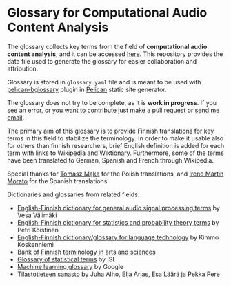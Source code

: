 # Glossary for Computational Audio Content Analysis

The glossary collects key terms from the field of **computational audio content analysis**, and it can be accessed [here](https://homepages.tuni.fi/toni.heittola/glossary).
This repository provides the data file used to generate the glossary for easier collaboration and attribution.  

Glossary is stored in `glossary.yaml` file and is meant to be used with [pelican-bglossary](https://github.com/toni-heittola/pelican-bglossary) plugin in [Pelican](https://blog.getpelican.com/) static site generator. 

The glossary does not try to be complete, as it is **work in progress**. If you see an error, or you want to contribute just make a pull request or [send me email](mailto:toni.heittola@tuni.fi).

The primary aim of this glossary is to provide Finnish translations for key terms in this field to stabilize the terminology. In order to make it usable also for others than finnish researchers, brief English definition is added for each term with links to Wikipedia and Wiktionary. Furthermore, some of the terms have been translated to German, Spanish and French through Wikipedia.

Special thanks for [Tomasz Mąka](http://quefrency.org/tmaka/index.html) for the Polish translations, and [Irene Martin Morato](https://www.tuni.fi/en/irene-martinmorato) for the Spanish translations.

Dictionaries and glossaries from related fields:

- [English-Finnish dictionary for general audio signal processing terms](http://users.spa.aalto.fi/vpv/ask-sanasto.htm) by Vesa Välimäki
- [English-Finnish dictionary for statistics and probability theory terms](http://www.math.helsinki.fi/petrin/sanasto/tilastosanasto.html) by Petri Koistinen
- [English-Finnish dictionary/glossary for language technology](http://www.ling.helsinki.fi/kit/2004s/terms-en.shtml) by Kimmo Koskenniemi
- [Bank of Finnish terminology in arts and sciences](http://tieteentermipankki.fi/wiki/Termipankki:Etusivu/en)
- [Glossary of statistical terms](http://isi.cbs.nl/glossary/index.htm) by ISI
- [Machine learning glossary](https://developers.google.com/machine-learning/glossary/) by Google
- [Tilastotieteen sanasto](https://sanasto.tilastoseura.fi/Tilastotieteen_sanasto_2023.pdf) by Juha Alho, Elja Arjas, Esa Läärä ja Pekka Pere